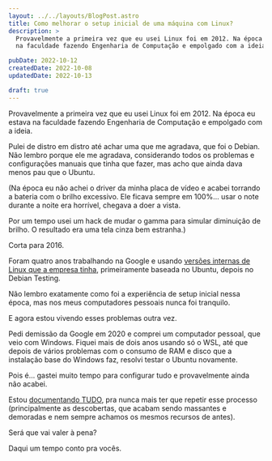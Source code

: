```yaml
---
layout: ../../layouts/BlogPost.astro
title: Como melhorar o setup inicial de uma máquina com Linux?
description: >
  Provavelmente a primeira vez que eu usei Linux foi em 2012. Na época eu estava
  na faculdade fazendo Engenharia de Computação e empolgado com a ideia.

pubDate: 2022-10-12
createdDate: 2022-10-08
updatedDate: 2022-10-13

draft: true
---
```


Provavelmente a primeira vez que eu usei Linux foi em 2012. Na época eu estava
na faculdade fazendo Engenharia de Computação e empolgado com a ideia.

Pulei de distro em distro até achar uma que me agradava, que foi o Debian. Não
lembro porque ele me agradava, considerando todos os problemas e configurações
manuais que tinha que fazer, mas acho que ainda dava menos pau que o Ubuntu.

(Na época eu não achei o driver da minha placa de vídeo e acabei torrando a
bateria com o brilho excessivo. Ele ficava sempre em 100%... usar o note durante
a noite era horrível, chegava a doer a vista.

Por um tempo usei um hack de mudar o gamma para simular diminuição de brilho. O
resultado era uma tela cinza bem estranha.)

Corta para 2016.

Foram quatro anos trabalhando na Google e usando
[versões internas de Linux que a empresa tinha](https://cloud.google.com/blog/topics/developers-practitioners/how-google-got-to-rolling-linux-releases-for-desktops),
primeiramente baseada no Ubuntu, depois no Debian Testing.

Não lembro exatamente como foi a experiência de setup inicial nessa época, mas
nos meus computadores pessoais nunca foi tranquilo.

E agora estou vivendo esses problemas outra vez.

Pedi demissão da Google em 2020 e comprei um computador pessoal, que veio com
Windows. Fiquei mais de dois anos usando só o WSL, até que depois de vários
problemas com o consumo de RAM e disco que a instalação base do Windows faz,
resolvi testar o Ubuntu novamente.

Pois é... gastei muito tempo para configurar tudo e provavelmente ainda não
acabei.

Estou
[documentando TUDO](https://github.com/marcelocra/dev/blob/main/copy-pastes/ubuntu-22.04-new-install.md),
pra nunca mais ter que repetir esse processo (principalmente as descobertas, que
acabam sendo massantes e demoradas e nem sempre achamos os mesmos recursos de
antes).

Será que vai valer à pena?

Daqui um tempo conto pra vocês.
